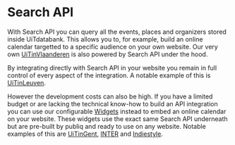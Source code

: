 # Search API

With Search API you can query all the events, places and organizers stored inside UiTdatabank. This allows you to, for example, build an online calendar targetted to a specific audience on your own website. Our very own [UiTinVlaanderen](https://www.uitinvlaanderen.be) is also powered by Search API under the hood.

By integrating directly with Search API in your website you remain in full control of every aspect of the integration. A notable example of this is [UiTinLeuven](https://www.uitinleuven.be).

However the development costs can also be high. If you have a limited budget or are lacking the technical know-how to build an API integration you can use our configurable [Widgets](https://docs.publiq.be/docs/widgets) instead to embed an online calendar on your website. These widgets use the exact same Search API underneath but are pre-built by publiq and ready to use on any website. Notable examples of this are [UiTinGent](https://www.uitingent.be), [INTER](https://inter.vlaanderen/alle-evenementen) and [Indiestyle](https://www.indiestyle.be/agenda).
